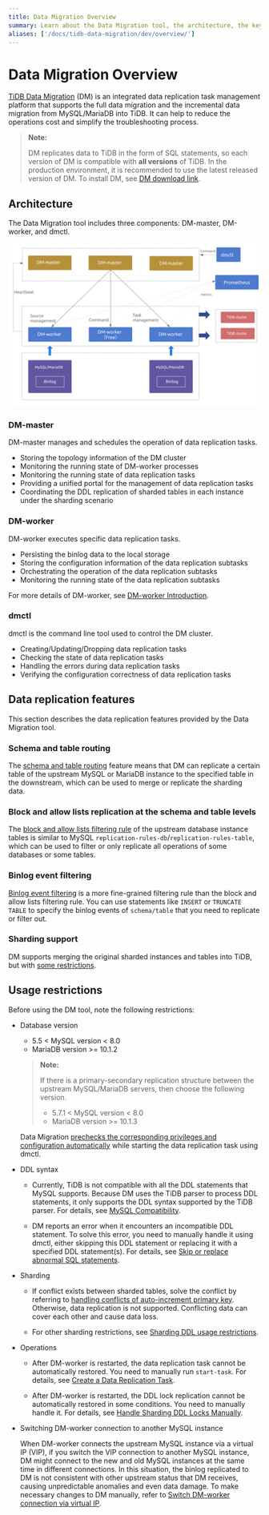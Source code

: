 ```yaml
---
title: Data Migration Overview
summary: Learn about the Data Migration tool, the architecture, the key components, and features.
aliases: ['/docs/tidb-data-migration/dev/overview/']
---
```


<!-- markdownlint-disable MD007 -->

# Data Migration Overview

[TiDB Data Migration](https://github.com/pingcap/dm) (DM) is an integrated data replication task management platform that supports the full data migration and the incremental data migration from MySQL/MariaDB into TiDB. It can help to reduce the operations cost and simplify the troubleshooting process.

> **Note:**
>
> DM replicates data to TiDB in the form of SQL statements, so each version of DM is compatible with **all versions** of TiDB. In the production environment, it is recommended to use the latest released version of DM. To install DM, see [DM download link](https://pingcap.com/docs/stable/reference/tools/download/#tidb-dm-data-migration).

## Architecture

The Data Migration tool includes three components: DM-master, DM-worker, and dmctl.

![Data Migration architecture](/media/dm-architecture-2.0.png)

### DM-master

DM-master manages and schedules the operation of data replication tasks.

- Storing the topology information of the DM cluster
- Monitoring the running state of DM-worker processes
- Monitoring the running state of data replication tasks
- Providing a unified portal for the management of data replication tasks
- Coordinating the DDL replication of sharded tables in each instance under the sharding scenario

### DM-worker

DM-worker executes specific data replication tasks.

- Persisting the binlog data to the local storage
- Storing the configuration information of the data replication subtasks
- Orchestrating the operation of the data replication subtasks
- Monitoring the running state of the data replication subtasks

For more details of DM-worker, see [DM-worker Introduction](dm-worker-intro.md).

### dmctl

dmctl is the command line tool used to control the DM cluster.

- Creating/Updating/Dropping data replication tasks
- Checking the state of data replication tasks
- Handling the errors during data replication tasks
- Verifying the configuration correctness of data replication tasks

## Data replication features

This section describes the data replication features provided by the Data Migration tool.

### Schema and table routing

The [schema and table routing](key-features.md#table-routing) feature means that DM can replicate a certain table of the upstream MySQL or MariaDB instance to the specified table in the downstream, which can be used to merge or replicate the sharding data.

### Block and allow lists replication at the schema and table levels

The [block and allow lists filtering rule](key-features.md#block-and-allow-table-lists) of the upstream database instance tables is similar to MySQL `replication-rules-db`/`replication-rules-table`, which can be used to filter or only replicate all operations of some databases or some tables.

### Binlog event filtering

[Binlog event filtering](key-features.md#binlog-event-filter) is a more fine-grained filtering rule than the block and allow lists filtering rule. You can use statements like `INSERT` or `TRUNCATE TABLE` to specify the binlog events of `schema/table` that you need to replicate or filter out.

### Sharding support

DM supports merging the original sharded instances and tables into TiDB, but with [some restrictions](feature-shard-merge.md#restrictions).

## Usage restrictions

Before using the DM tool, note the following restrictions:

+ Database version

    - 5.5 < MySQL version < 8.0
    - MariaDB version >= 10.1.2

    > **Note:**
    >
    > If there is a primary-secondary replication structure between the upstream MySQL/MariaDB servers, then choose the following version.
    >
    > - 5.7.1 < MySQL version < 8.0
    > - MariaDB version >= 10.1.3

    Data Migration [prechecks the corresponding privileges and configuration automatically](precheck.md) while starting the data replication task using dmctl.

+ DDL syntax

    - Currently, TiDB is not compatible with all the DDL statements that MySQL supports. Because DM uses the TiDB parser to process DDL statements, it only supports the DDL syntax supported by the TiDB parser. For details, see [MySQL Compatibility](https://pingcap.com/docs/stable/reference/mysql-compatibility/#ddl).

    - DM reports an error when it encounters an incompatible DDL statement. To solve this error, you need to manually handle it using dmctl, either skipping this DDL statement or replacing it with a specified DDL statement(s). For details, see [Skip or replace abnormal SQL statements](faq.md#how-to-handle-incompatible-ddl-statements).

+ Sharding

    - If conflict exists between sharded tables, solve the conflict by referring to [handling conflicts of auto-increment primary key](shard-merge-best-practices.md#handle-conflicts-of-auto-increment-primary-key). Otherwise, data replication is not supported. Conflicting data can cover each other and cause data loss.

    - For other sharding restrictions, see [Sharding DDL usage restrictions](feature-shard-merge.md#restrictions).

+ Operations

    - After DM-worker is restarted, the data replication task cannot be automatically restored. You need to manually run `start-task`. For details, see [Create a Data Replication Task](create-task.md).

    - After DM-worker is restarted, the DDL lock replication cannot be automatically restored in some conditions. You need to manually handle it. For details, see [Handle Sharding DDL Locks Manually](feature-manually-handling-sharding-ddl-locks.md).

+ Switching DM-worker connection to another MySQL instance

    When DM-worker connects the upstream MySQL instance via a virtual IP (VIP), if you switch the VIP connection to another MySQL instance, DM might connect to the new and old MySQL instances at the same time in different connections. In this situation, the binlog replicated to DM is not consistent with other upstream status that DM receives, causing unpredictable anomalies and even data damage. To make necessary changes to DM manually, refer to [Switch DM-worker connection via virtual IP](usage-scenario-master-slave-switch.md#switch-dm-worker-connection-via-virtual-ip).
